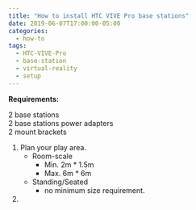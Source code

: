 ```yaml
---
title: "How to install HTC VIVE Pro base stations"
date: 2019-06-07T17:00:00-05:00
categories:
  - how-to
tags:
  - HTC-VIVE-Pro
  - base-station
  - virtual-reality
  - setup
---
```


**Requirements:**

2 base stations<br />
2 base stations power adapters<br />
2 mount brackets<br />

1.  Plan your play area.
    * Room-scale
      * Min. 2m * 1.5m
      * Max. 6m * 6m
    * Standing/Seated
      *  no minimum size requirement.
2.  
